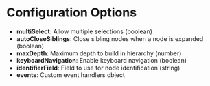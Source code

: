 # Configuration Options

- **multiSelect**: Allow multiple selections (boolean)
- **autoCloseSiblings**: Close sibling nodes when a node is expanded (boolean)
- **maxDepth**: Maximum depth to build in hierarchy (number)
- **keyboardNavigation**: Enable keyboard navigation (boolean)
- **identifierField**: Field to use for node identification (string)
- **events**: Custom event handlers object
